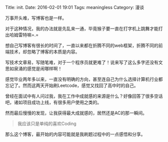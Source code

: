 Title: init.
Date: 2016-02-01 19:01
Tags: meaningless
Category: 漫谈

万事开头难，写博客也是一样。

对于这种情况，我的办法就是先乱来一通，毕竟猴子要一直在打字机上跳舞才能打出哈姆雷特嘛=.=

想自己写博客有很长的时间了，一直以来都在折腾不同的web框架，折腾不同的前端技术，却忽略了博客的本质是内容。

写技术文章易，写随笔难，对于一个程序员就更难了！说来写了这么多字还没有文思如泉涌的感觉是闹哪样啊！

感觉毕业两年多以来，一直没有明确的方向，甚至连自己为什么选择计算机行业都忘记了。然而这两天开始刷Leetcode，感觉又找回了高中时的自己。

曾经在面试中有人问过我，我在工作中成就感的来源是什么？好像回答了很多空话吧，诸如项目成功上线，有很多用户使用之类的。

然而最后慢慢的发现，让我获得最大成就感的，居然还是AC的那一瞬间。

> 我应该只是单纯的喜欢Coding

那么这个博客，最开始的内容可能就是我刷题过程中的一点感悟和分享。
